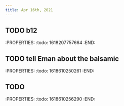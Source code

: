 ```yaml
---
title: Apr 16th, 2021
---
```


## TODO b12
:PROPERTIES:
:todo: 1618207757664
:END:
## TODO tell Eman about the balsamic
:PROPERTIES:
:todo: 1618610250261
:END:
## TODO 
:PROPERTIES:
:todo: 1618610256290
:END:
